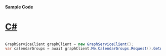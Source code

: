 #### Sample Code
# [C#](#tab/Csharp)

```C#

GraphServiceClient graphClient = new GraphServiceClient();
var calendarGroups = await graphClient.Me.CalendarGroups.Request().GetAsync();

```